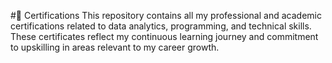 #📜 Certifications
This repository contains all my professional and academic certifications related to data analytics, programming, and technical skills. These certificates reflect my continuous learning journey and commitment to upskilling in areas relevant to my career growth.
